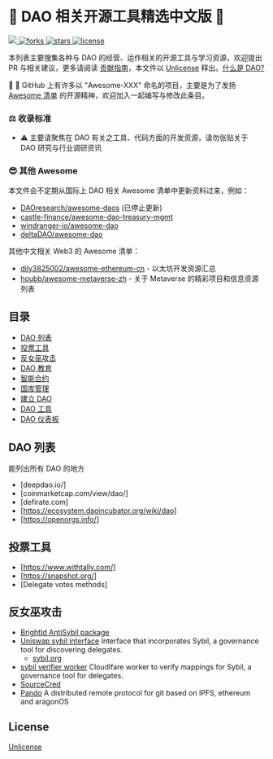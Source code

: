 # :open_book: DAO 相关开源工具精选中文版 :open_book:

<p align="left">
    <a href="https://github.com/sindresorhus/awesome">
        <img src="https://cdn.jsdelivr.net/gh/sindresorhus/awesome@d7305f38d29fed78fa85652e3a63e154dd8e8829/media/badge.svg" />
    </a>
    <a href="https://github.com/SeeDAO-OpenSource/awesome-dao-zh/network">
        <img src="https://img.shields.io/github/forks/SeeDAO-OpenSource/awesome-dao-zh.svg"
             alt="forks">
    </a>
    <a href="https://github.com/SeeDAO-OpenSource/awesome-dao-zh/stargazers">
        <img src="https://img.shields.io/github/stars/SeeDAO-OpenSource/awesome-dao-zh.svg"
             alt="stars">
    </a>
    <a href="https://unlicense.org">
        <img src="https://img.shields.io/badge/license-unlicense-blue"
             alt="license">
    </a>
</p>

本列表主要搜集各种与 DAO 的经营、运作相关的开源工具与学习资源，欢迎提出 PR 与相关建议，更多请阅读 [贡献指南](CONTRIBUTING.md)，本文件以 [Unlicense](https://unlicense.org) 释出。[什么是 DAO?](https://zh.m.wikipedia.org/zh-cn/分布式自治组织)

:wave: :wave: GitHub 上有许多以 "Awesome-XXX" 命名的项目，主要是为了发扬 [Awesome 清单](https://github.com/sindresorhus/awesome/blob/master/awesome.md) 的开源精神，欢迎加入一起编写与修改此条目。

### :balance_scale:	收录标准

- :warning:	主要请聚焦在 DAO 有关之工具、代码方面的开发资源，请勿张贴关于 DAO 研究与行业调研资讯

### :sunglasses: 其他 Awesome

本文件会不定期从国际上 DAO 相关 Awesome 清单中更新资料过来，例如：
- [DAOresearch/awesome-daos](https://github.com/DAOresearch/awesome-daos) (已停止更新)
- [castle-finance/awesome-dao-treasury-mgmt](https://github.com/castle-finance/awesome-dao-treasury-mgmt)
- [windranger-io/awesome-dao](https://github.com/windranger-io/awesome-dao)
- [deltaDAO/awesome-dao](https://github.com/deltaDAO/awesome-dao)

其他中文相关 Web3 的 Awesome 清单：
- [dily3825002/awesome-ethereum-cn](https://github.com/dily3825002/awesome-ethereum-cn) - 以太坊开发资源汇总
- [houbb/awesome-metaverse-zh](https://github.com/houbb/awesome-metaverse-zh) - 关于 Metaverse 的精彩项目和信息资源列表

## 目录

- [DAO 列表]()
- [投票工具]()
- [反女巫攻击]()
- [DAO 教育]()
- [智能合约]()
- [国库管理]()
- [建立 DAO]()
- [DAO 工具]()
- [DAO 仪表板]()

## DAO 列表

能列出所有 DAO 的地方

- [deepdao.io/]
- [coinmarketcap.com/view/dao/]
- [defirate.com]
- [https://ecosystem.daoincubator.org/wiki/dao]
- [https://openorgs.info/]

## 投票工具

- [https://www.withtally.com/]
- [https://snapshot.org/]
- [Delegate votes methods]

## 反女巫攻击

- [BrightId AntiSybil package](https://github.com/BrightID/BrightID-AntiSybil)
- [Uniswap sybil interface](https://github.com/Uniswap/sybil-interface) Interface that incorporates Sybil, a governance tool for discovering delegates.
    - [sybil.org](https://github.com/windranger-io/awesome-dao/blob/main/sybil.org)
- [sybil verifier worker](https://github.com/Uniswap/sybil-verifier-worker) Cloudlfare worker to verify mappings for Sybil, a governance tool for delegates.
- [SourceCred](https://sourcecred.io/)
- [Pando](https://github.com/pandonetwork/pando) A distributed remote protocol for git based on IPFS, ethereum and aragonOS

## License

[Unlicense](https://unlicense.org)

